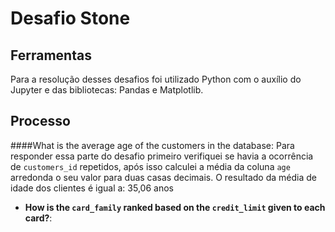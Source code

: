 # Desafio Stone

## Ferramentas

Para a resolução desses desafios foi utilizado Python com o auxílio do Jupyter e das bibliotecas: Pandas e Matplotlib.

## Processo

####What is the average age of the customers in the database:
Para responder essa parte do desafio primeiro verifiquei se havia a ocorrência de `customers_id` repetidos, após isso calculei a média da coluna `age` arredonda o seu valor para duas casas decimais. O resultado da média de idade dos clientes é igual a: 35,06 anos

- **How is the `card_family` ranked based on the `credit_limit` given to each card?**:
